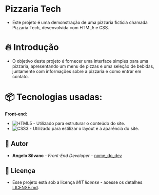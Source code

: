 # Pizzaria Tech

- Este projeto é uma demonstração de uma pizzaria fictícia chamada Pizzaria Tech, desenvolvida com HTML5 e CSS.

# 🔥 Introdução

- O objetivo deste projeto é fornecer uma interface simples para uma pizzaria, apresentando um menu de pizzas e uma seleção de bebidas, juntamente com informações sobre a pizzaria e como entrar em contato.

# 📦 Tecnologias usadas:

**Front-end:**
- ![HTML5](https://img.shields.io/badge/html5-%23E34F26.svg?style=for-the-badge&logo=html5&logoColor=white) - Utilizado para estruturar o conteúdo do site.
- ![CSS3](https://img.shields.io/badge/css3-%231572B6.svg?style=for-the-badge&logo=css3&logoColor=white) - Utilizado para estilizar o layout e a aparência do site.


## 👷 Autor

* **Angelo Silvano** - *Front-End Developer* - [nome_do_dev](https://github.com/link_do_Perfil)

## 📄 Licença

* Esse projeto está sob a licença *MIT license* - acesse os detalhes [LICENSE.md](https://github.com/angelodesenvolvedor/Pizzaria-Tech?tab=MIT-1-ov-file).  
  
